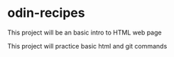 # odin-recipes
This project will be an basic intro to HTML web page

This project will practice basic html and git commands